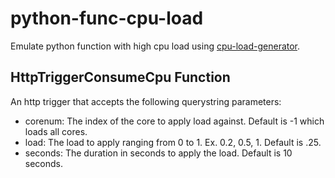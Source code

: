 # python-func-cpu-load
Emulate python function with high cpu load using [cpu-load-generator](https://pypi.org/project/cpu-load-generator/).

## HttpTriggerConsumeCpu Function
An http trigger that accepts the following querystring parameters:
- corenum: The index of the core to apply load against. Default is -1 which loads all cores. 
- load: The load to apply ranging from 0 to 1. Ex. 0.2, 0.5, 1. Default is .25.
- seconds: The duration in seconds to apply the load. Default is 10 seconds.  
